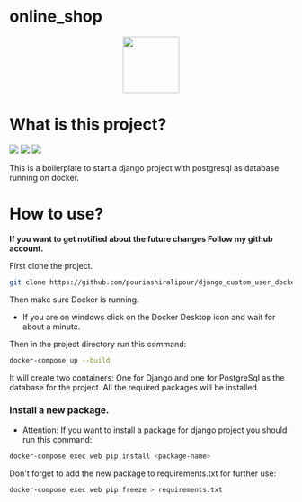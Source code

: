 # online_shop
<div align="center">
  <a href="https://instagram.com/pouria.shirali">
    <img src="https://img.shields.io/badge/Instagram-E4405F?style=for-the-badge&logo=instagram&logoColor=white" width="100"/>
  </a>
</div>


# What is this project?
<span><img src="https://img.shields.io/badge/Django-092E20?style=flat&logo=django&logoColor=green" /></span>
<span><img src="https://img.shields.io/badge/Docker-2CA5E0?style=flat&logo=docker&logoColor=white" /></span>
<span><img src="https://img.shields.io/badge/PostgreSQL-316192?style=flat&logo=postgresql&logoColor=white" /></span>

This is a boilerplate to start a django project with postgresql as database running on docker.

# How to use?

<strong>If you want to get notified about the future changes Follow my github account.</strong>

First clone the project.

```bash
git clone https://github.com/pouriashiralipour/django_custom_user_docker.git
```

Then make sure Docker is running.
* If you are on windows click on the Docker Desktop icon and wait for about a minute.

Then in the project directory run this command:

```bash
docker-compose up --build
```

It will create two containers:
One for Django and one for PostgreSql as the database for the project.
All the required packages will be installed.

### Install a new package.
* Attention:
If you want to install a package for django project you should run this command:

```bash
docker-compose exec web pip install <package-name>
``` 

Don't forget to add the new package to requirements.txt for further use:
```bash
docker-compose exec web pip freeze > requirements.txt
```
